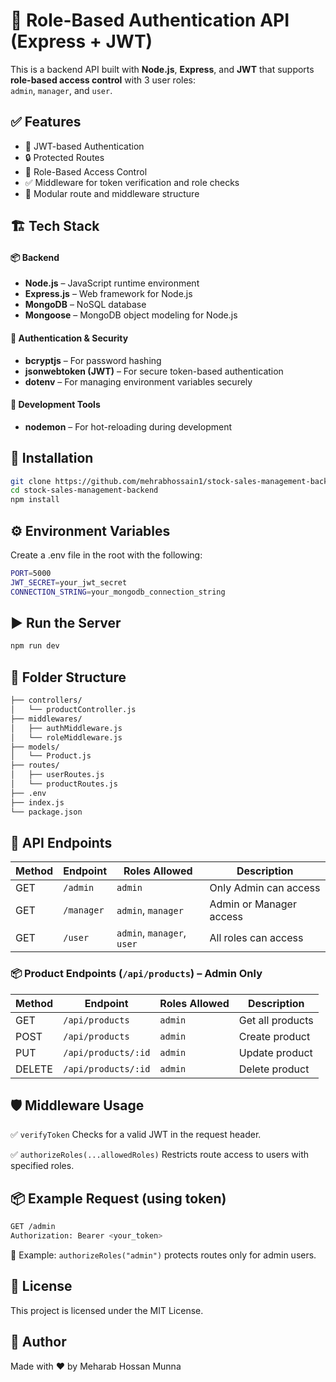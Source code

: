 # 🔐 Role-Based Authentication API (Express + JWT)

This is a backend API built with **Node.js**, **Express**, and **JWT** that supports **role-based access control** with 3 user roles:  
`admin`, `manager`, and `user`.

## ✅ Features

-   🔐 JWT-based Authentication
-   🔒 Protected Routes
-   🛂 Role-Based Access Control
-   ✅ Middleware for token verification and role checks
-   🧩 Modular route and middleware structure

## 🏗️ Tech Stack

#### 📦 Backend

-   **Node.js** – JavaScript runtime environment
-   **Express.js** – Web framework for Node.js
-   **MongoDB** – NoSQL database
-   **Mongoose** – MongoDB object modeling for Node.js

#### 🔐 Authentication & Security

-   **bcryptjs** – For password hashing
-   **jsonwebtoken (JWT)** – For secure token-based authentication
-   **dotenv** – For managing environment variables securely

#### 🔧 Development Tools

-   **nodemon** – For hot-reloading during development

## 🚀 Installation

```bash
git clone https://github.com/mehrabhossain1/stock-sales-management-backend
cd stock-sales-management-backend
npm install
```

## ⚙️ Environment Variables

Create a .env file in the root with the following:

```bash
PORT=5000
JWT_SECRET=your_jwt_secret
CONNECTION_STRING=your_mongodb_connection_string
```

## ▶️ Run the Server

```bash
npm run dev
```

## 📁 Folder Structure

```bash
├── controllers/
│   └── productController.js
├── middlewares/
│   ├── authMiddleware.js
│   └── roleMiddleware.js
├── models/
│   └── Product.js
├── routes/
│   ├── userRoutes.js
│   └── productRoutes.js
├── .env
├── index.js
└── package.json

```

## 🔄 API Endpoints

| Method | Endpoint   | Roles Allowed              | Description             |
| ------ | ---------- | -------------------------- | ----------------------- |
| GET    | `/admin`   | `admin`                    | Only Admin can access   |
| GET    | `/manager` | `admin`, `manager`         | Admin or Manager access |
| GET    | `/user`    | `admin`, `manager`, `user` | All roles can access    |

### 📦 Product Endpoints (`/api/products`) – Admin Only

| Method | Endpoint            | Roles Allowed | Description      |
| ------ | ------------------- | ------------- | ---------------- |
| GET    | `/api/products`     | `admin`       | Get all products |
| POST   | `/api/products`     | `admin`       | Create product   |
| PUT    | `/api/products/:id` | `admin`       | Update product   |
| DELETE | `/api/products/:id` | `admin`       | Delete product   |

## 🛡️ Middleware Usage

✅ `verifyToken`
Checks for a valid JWT in the request header.

✅ `authorizeRoles(...allowedRoles)`
Restricts route access to users with specified roles.

## 📦 Example Request (using token)

```bash
GET /admin
Authorization: Bearer <your_token>
```

📌 Example: `authorizeRoles("admin")` protects routes only for admin users.

## 📄 License

This project is licensed under the MIT License.

## 🙌 Author

Made with ❤️ by Meharab Hossan Munna
